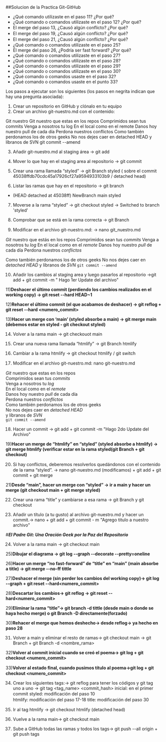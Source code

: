 ##Solucion de la Practica Git-GitHub

- ¿Qué comando utilizaste en el paso 11? ¿Por qué?
- ¿Qué comando o comandos utilizaste en el paso 12? ¿Por qué?
- El merge del paso 13, ¿Causó algún conﬂicto? ¿Por qué?
- El merge del paso 19, ¿Causó algún conﬂicto? ¿Por qué?
- El merge del paso 21, ¿Causó algún conﬂicto? ¿Por qué?
- ¿Qué comando o comandos utilizaste en el paso 25?
- El merge del paso 26, ¿Podría ser fast forward? ¿Por qué?
- ¿Qué comando o comandos utilizaste en el paso 27?
- ¿Qué comando o comandos utilizaste en el paso 28?
- ¿Qué comando o comandos utilizaste en el paso 29?
- ¿Qué comando o comandos utilizaste en el paso 30?
- ¿Qué comando o comandos usaste en el paso 32?
- ¿Qué comando o comandos usaste en el punto 33?

Los pasos a ejecutar son los siguientes (los pasos en negrita indican que hay una pregunta
asociada):
1) Crear un repositorio en GitHub y clónalo en tu equipo
2) Crear un archivo git-nuestro.md con el contenido:

Git nuestro
Git nuestro que estas en los repos
Comprimidos sean tus commits
Venga a nosotros tu log
En el local como en el remote
Danos hoy nuestro pull de cada día
Perdona nuestros conflictos
Como también perdonamos los de otros geeks
No nos dejes caer en detached HEAD
y líbranos de SVN
git commit --amend

3) Añadir git-nuestro.md al staging área -> git add

4) Mover lo que hay en el staging area al repositorio -> git commit

5) Crear una rama llamada “styled” -> git Branch styled ( sobre el commit 45038ffdb70cdc45a17926cf27a9594933103b9 / detached head)

6) Listar las ramas que hay en el repositorio -> git branch
* (HEAD detached at 45038ff)
  NewBranch
  main
  styled

7) Moverse a la rama “styled” -> git checkout styled -> Switched to branch 'styled'

8) Comprobar que se está en la rama correcta -> git Branch

9) Modiﬁcar en el archivo git-nuestro.md: -> nano git_nuestro.md

*Git* nuestro que estás en los repos
Comprimidos sean tus *commits*
Venga a nosotros tu *log*
En el local como en el *remote*
Danos hoy nuestro *pull* de cada día
Perdona nuestros *conflictos*

Como también perdonamos los de otros geeks
No nos dejes caer en *detached HEAD*
y líbranos de *SVN*
`git commit --amend`

10) Añadir los cambios al staging area y luego pasarlos al repositorio ->git add + git commit -m " Hago 1er Update del archivo"

11)**Deshacer el último commit (perdiendo los cambios realizados en el working copy) -> git reset --hard HEAD~1**

12)**Rehacer el último commit (el que acabamos de deshacer) -> git reflog + git reset --hard <numero_commit>**

13)**Hacer un merge con ‘main’ (styled absorbe a main) -> git merge main (debemos estar en styled - git checkout styled)**

14) Volver a la rama main -> git checkouot main

15) Crear una nueva rama llamada “htmlify” -> git Branch htmlify

16) Cambiar a la rama htmlify -> git checkout htmlify / git switch

17) Modiﬁcar en el archivo git-nuestro.md: nano git-nuestro.md 

<p><em>Git</em> nuestro que estas en los repos<br />
Comprimidos sean tus <em>commits</em><br />
Venga a nosotros tu <em>log</em><br />
En el local como en el <em>remote</em><br />
Danos hoy nuestro <em>pull</em> de cada día<br />
Perdona nuestros <em>conflictos</em><br />
Como también perdonamos los de otros geeks<br />
No nos dejes caer en <em>detached HEAD</em><br />
y líbranos de <em>SVN</em><br />
<code>git commit --amend</code></p>

18) Hacer un commit -> git add + git commit -m "Hago 2do Update del Archivo"

19)**Hacer un merge de “htmlify” en “styled” (styled absorbe a htmlify) -> git merge htmlify (verificar estar en la rama styled(git Branch + git checkout)**

20) Si hay conﬂictos, deberemos resolverlos quedándonos con el contenido de la rama “styled”. -> nano git-nuestro.md (modificamos) + git add + git commit + git merge

21)**Desde “main”, hacer un merge con “styled” -> ir a main y hacer un merge (git checkout main + git merge styled)**
 
22) Crear una rama “title” y cambiarse a esa rama -> git Branch y git checkout

23) Añadir un título (a tu gusto) al archivo git-nuestro.md y hacer un commit.-> nano + git add + git commit - m "Agrego titulo a nuestro archivo"

#***El Padre Git: Una Oración Geek por la Paz del Repositorio***

24) Volver a la rama main -> git checkout main

25)**Dibujar el diagrama -> git log --graph --decorate --pretty=oneline**

26)**Hacer un merge “no fast-forward” de “title” en “main” (main absorbe a title) -> git merge --no-ff tittle**

27)**Deshacer el merge (sin perder los cambios del working copy)-> git log --graph + git reset --hard<numero_commit>**

28)**Descartar los cambios-> git reflog -> git reset --hard<numero_commit>**

29)**Eliminar la rama “title”-> git branch -d tittle (desde main o donde se haya hecho merge) o git Branch -D directamente(forzado)**

30)**Rehacer el merge que hemos deshecho-> desde reflog-> ya hecho en paso 28**

31) Volver a main y eliminar el resto de ramas-> git checkout main -> git Branch + git Branch -d <nombre_rama>

32)**Volver al commit inicial cuando se creó el poema-> git log + git checkout <numero_commit>**

33)**Volver al estado ﬁnal, cuando pusimos título al poema->git log + git checkout <numero_commit>**

34) Crear los siguientes tags:-> git reflog para tener los códigos y git tag uno a uno -> git tag <tag_name> <commit_hash> 
inicial: en el primer commit 
styled: modiﬁcación del paso 10  
htmlify: modiﬁcación del paso 17-18
title: modiﬁcación del paso 30

35) Ir al tag htmlify -> git checkout htmlify (detached head)

36) Vuelve a la rama main-> git checkout main
 
37) Sube a GitHub todas las ramas y todos los tags-> git push --all origin + git push tags
